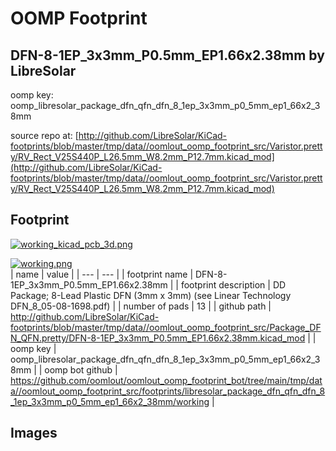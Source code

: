# OOMP Footprint  
## DFN-8-1EP_3x3mm_P0.5mm_EP1.66x2.38mm  by LibreSolar  
  
oomp key: oomp_libresolar_package_dfn_qfn_dfn_8_1ep_3x3mm_p0_5mm_ep1_66x2_38mm  
  
source repo at: [http://github.com/LibreSolar/KiCad-footprints/blob/master/tmp/data//oomlout_oomp_footprint_src/Varistor.pretty/RV_Rect_V25S440P_L26.5mm_W8.2mm_P12.7mm.kicad_mod](http://github.com/LibreSolar/KiCad-footprints/blob/master/tmp/data//oomlout_oomp_footprint_src/Varistor.pretty/RV_Rect_V25S440P_L26.5mm_W8.2mm_P12.7mm.kicad_mod)  
## Footprint  
  
[![working_kicad_pcb_3d.png](working_kicad_pcb_3d_600.png)](working_kicad_pcb_3d.png)  
  
[![working.png](working_600.png)](working.png)  
| name | value | 
| --- | --- | 
| footprint name | DFN-8-1EP_3x3mm_P0.5mm_EP1.66x2.38mm | 
| footprint description | DD Package; 8-Lead Plastic DFN (3mm x 3mm) (see Linear Technology DFN_8_05-08-1698.pdf) | 
| number of pads | 13 | 
| github path | http://github.com/LibreSolar/KiCad-footprints/blob/master/tmp/data//oomlout_oomp_footprint_src/Package_DFN_QFN.pretty/DFN-8-1EP_3x3mm_P0.5mm_EP1.66x2.38mm.kicad_mod | 
| oomp key | oomp_libresolar_package_dfn_qfn_dfn_8_1ep_3x3mm_p0_5mm_ep1_66x2_38mm | 
| oomp bot github | https://github.com/oomlout/oomlout_oomp_footprint_bot/tree/main/tmp/data//oomlout_oomp_footprint_src/footprints/libresolar_package_dfn_qfn_dfn_8_1ep_3x3mm_p0_5mm_ep1_66x2_38mm/working | 
## Images  
